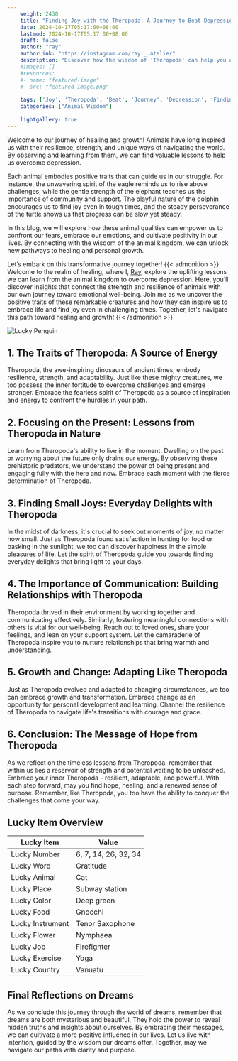 ```yaml
---
    weight: 2430
    title: "Finding Joy with the Theropoda: A Journey to Beat Depression"  # Assuming 'title' column exists
    date: 2024-10-17T05:17:00+08:00
    lastmod: 2024-10-17T05:17:00+08:00
    draft: false
    author: "ray"
    authorLink: "https://instagram.com/ray._.atelier"
    description: "Discover how the wisdom of 'Theropoda' can help you overcome depression and find joy in your life journey."
    #images: []
    #resources:
    #- name: "featured-image"
    #  src: "featured-image.png"
    
    tags: ['Joy', 'Theropoda', 'Beat', 'Journey', 'Depression', 'Finding']
    categories: ["Animal Wisdom"]
    
    lightgallery: true
---
```

    
Welcome to our journey of healing and growth! Animals have long inspired us with their resilience, strength, and unique ways of navigating the world. By observing and learning from them, we can find valuable lessons to help us overcome depression.

Each animal embodies positive traits that can guide us in our struggle. For instance, the unwavering spirit of the eagle reminds us to rise above challenges, while the gentle strength of the elephant teaches us the importance of community and support. The playful nature of the dolphin encourages us to find joy even in tough times, and the steady perseverance of the turtle shows us that progress can be slow yet steady.

In this blog, we will explore how these animal qualities can empower us to confront our fears, embrace our emotions, and cultivate positivity in our lives. By connecting with the wisdom of the animal kingdom, we can unlock new pathways to healing and personal growth.

Let’s embark on this transformative journey together!
{{< admonition >}}
Welcome to the realm of healing, where I, [Ray](https://instagram.com/ray._.atelier), explore the uplifting lessons we can learn from the animal kingdom to overcome depression. Here, you’ll discover insights that connect the strength and resilience of animals with our own journey toward emotional well-being. Join me as we uncover the positive traits of these remarkable creatures and how they can inspire us to embrace life and find joy even in challenging times. Together, let's navigate this path toward healing and growth!
{{< /admonition >}}

![Lucky Penguin](https://cdn.pixabay.com/photo/2024/09/07/02/34/penguins-9028827_1280.jpg "Lucky Penguin")

## 1. The Traits of Theropoda: A Source of Energy
Theropoda, the awe-inspiring dinosaurs of ancient times, embody resilience, strength, and adaptability. Just like these mighty creatures, we too possess the inner fortitude to overcome challenges and emerge stronger. Embrace the fearless spirit of Theropoda as a source of inspiration and energy to confront the hurdles in your path.

## 2. Focusing on the Present: Lessons from Theropoda in Nature
Learn from Theropoda's ability to live in the moment. Dwelling on the past or worrying about the future only drains our energy. By observing these prehistoric predators, we understand the power of being present and engaging fully with the here and now. Embrace each moment with the fierce determination of Theropoda.

## 3. Finding Small Joys: Everyday Delights with Theropoda
In the midst of darkness, it's crucial to seek out moments of joy, no matter how small. Just as Theropoda found satisfaction in hunting for food or basking in the sunlight, we too can discover happiness in the simple pleasures of life. Let the spirit of Theropoda guide you towards finding everyday delights that bring light to your days.

## 4. The Importance of Communication: Building Relationships with Theropoda
Theropoda thrived in their environment by working together and communicating effectively. Similarly, fostering meaningful connections with others is vital for our well-being. Reach out to loved ones, share your feelings, and lean on your support system. Let the camaraderie of Theropoda inspire you to nurture relationships that bring warmth and understanding.

## 5. Growth and Change: Adapting Like Theropoda
Just as Theropoda evolved and adapted to changing circumstances, we too can embrace growth and transformation. Embrace change as an opportunity for personal development and learning. Channel the resilience of Theropoda to navigate life's transitions with courage and grace.

## 6. Conclusion: The Message of Hope from Theropoda
As we reflect on the timeless lessons from Theropoda, remember that within us lies a reservoir of strength and potential waiting to be unleashed. Embrace your inner Theropoda - resilient, adaptable, and powerful. With each step forward, may you find hope, healing, and a renewed sense of purpose. Remember, like Theropoda, you too have the ability to conquer the challenges that come your way.


## Lucky Item Overview
| Lucky Item          | Value              |
|---------------|--------------------|
| Lucky Number        | 6, 7, 14, 26, 32, 34  |
| Lucky Word          | Gratitude |
| Lucky Animal        | Cat |
| Lucky Place         | Subway station     |
| Lucky Color         | Deep green     |
| Lucky Food          | Gnocchi      |
| Lucky Instrument    | Tenor Saxophone |
| Lucky Flower        | Nymphaea    |
| Lucky Job           | Firefighter       |
| Lucky Exercise      | Yoga  |
| Lucky Country       | Vanuatu    |


##  Final Reflections on Dreams

As we conclude this journey through the world of dreams, remember that dreams are both mysterious and beautiful. They hold the power to reveal hidden truths and insights about ourselves. By embracing their messages, we can cultivate a more positive influence in our lives. Let us live with intention, guided by the wisdom our dreams offer. Together, may we navigate our paths with clarity and purpose.
